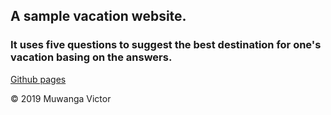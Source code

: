 ## A sample vacation website.

### It uses five questions to suggest the best destination for one's vacation basing on the answers.

[Github pages ]()

&copy; 2019 Muwanga Victor

